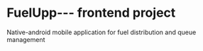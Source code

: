 # FuelUpp--- frontend project
Native-android mobile application for fuel distribution and queue management
